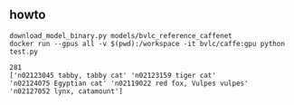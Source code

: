 ## howto

    download_model_binary.py models/bvlc_reference_caffenet
    docker run --gpus all -v $(pwd):/workspace -it bvlc/caffe:gpu python test.py

    281
    ['n02123045 tabby, tabby cat' 'n02123159 tiger cat'
    'n02124075 Egyptian cat' 'n02119022 red fox, Vulpes vulpes'
    'n02127052 lynx, catamount']
